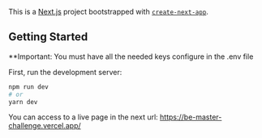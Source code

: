 This is a [Next.js](https://nextjs.org/) project bootstrapped with [`create-next-app`](https://github.com/vercel/next.js/tree/canary/packages/create-next-app).

## Getting Started

**Important: You must have all the needed keys configure in the .env file

First, run the development server:
```bash
npm run dev
# or
yarn dev
```
You can access to a live page in the next url: https://be-master-challenge.vercel.app/
